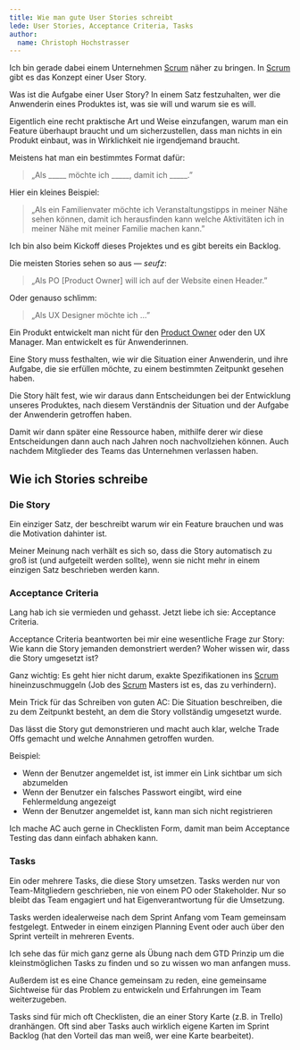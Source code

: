 ```yaml
---
title: Wie man gute User Stories schreibt
lede: User Stories, Acceptance Criteria, Tasks
author:
  name: Christoph Hochstrasser
---
```


Ich bin gerade dabei einem Unternehmen [Scrum](/kb/scrum) näher zu bringen. In [Scrum](/kb/scrum) gibt es das Konzept einer User Story.

Was ist die Aufgabe einer User Story? In einem Satz festzuhalten, wer die Anwenderin eines Produktes ist, was sie will und warum sie es will. 

Eigentlich eine recht praktische Art und Weise einzufangen, warum man ein Feature überhaupt braucht und um sicherzustellen, dass man nichts in ein Produkt einbaut, was in Wirklichkeit nie irgendjemand braucht.

Meistens hat man ein bestimmtes Format dafür:

> „Als _____ möchte ich _____, damit ich _____.”

Hier ein kleines Beispiel:

> „Als ein Familienvater möchte ich Veranstaltungstipps in meiner Nähe sehen können, damit ich herausfinden kann welche Aktivitäten ich in meiner Nähe mit meiner Familie machen kann.”

Ich bin also beim Kickoff dieses Projektes und es gibt bereits ein Backlog.

Die meisten Stories sehen so aus — *seufz*:

> „Als PO [Product Owner] will ich auf der Website einen Header.”

Oder genauso schlimm:

> „Als UX Designer möchte ich …”

Ein Produkt entwickelt man nicht für den [Product Owner](/kb/product-owner) oder den UX Manager. Man entwickelt es für Anwenderinnen.

Eine Story muss festhalten, wie wir die Situation einer Anwenderin, und ihre Aufgabe, die sie erfüllen möchte, zu einem bestimmten Zeitpunkt gesehen haben.

Die Story hält fest, wie wir daraus dann Entscheidungen bei der Entwicklung unseres Produktes, nach diesem Verständnis der Situation und der Aufgabe der Anwenderin getroffen haben.

Damit wir dann später eine Ressource haben, mithilfe derer wir diese Entscheidungen dann auch nach Jahren noch nachvollziehen können. Auch nachdem Mitglieder des Teams das Unternehmen verlassen haben.

## Wie ich Stories schreibe

### Die Story

Ein einziger Satz, der beschreibt warum wir ein Feature brauchen und was die Motivation dahinter ist.

Meiner Meinung nach verhält es sich so, dass die Story automatisch zu groß ist (und aufgeteilt werden sollte), wenn sie nicht mehr in einem einzigen Satz beschrieben werden kann.

### Acceptance Criteria

Lang hab ich sie vermieden und gehasst. Jetzt liebe ich sie: Acceptance Criteria.

Acceptance Criteria beantworten bei mir eine wesentliche Frage zur Story: Wie kann die Story jemanden demonstriert werden? Woher wissen wir, dass die Story umgesetzt ist?

Ganz wichtig: Es geht hier nicht darum, exakte Spezifikationen ins [Scrum](/kb/scrum) hineinzuschmuggeln (Job des [Scrum](/kb/scrum) Masters ist es, das zu verhindern).

Mein Trick für das Schreiben von guten AC: Die Situation beschreiben, die zu dem Zeitpunkt besteht, an dem die Story vollständig umgesetzt wurde.

Das lässt die Story gut demonstrieren und macht auch klar, welche Trade Offs gemacht und welche Annahmen getroffen wurden.

Beispiel:

- Wenn der Benutzer angemeldet ist, ist immer ein Link sichtbar um sich abzumelden
- Wenn der Benutzer ein falsches Passwort eingibt, wird eine Fehlermeldung angezeigt
- Wenn der Benutzer angemeldet ist, kann man sich nicht registrieren

Ich mache AC auch gerne in Checklisten Form, damit man beim Acceptance Testing das dann einfach abhaken kann.

### Tasks

Ein oder mehrere Tasks, die diese Story umsetzen. Tasks werden nur von Team-Mitgliedern geschrieben, nie von einem PO oder Stakeholder. Nur so bleibt das Team engagiert und hat Eigenverantwortung für die Umsetzung.

Tasks werden idealerweise nach dem Sprint Anfang vom Team gemeinsam festgelegt. Entweder in einem einzigen Planning Event oder auch über den Sprint verteilt in mehreren Events.

Ich sehe das für mich ganz gerne als Übung nach dem GTD Prinzip um die kleinstmöglichen Tasks zu finden und so zu wissen wo man anfangen muss. 

Außerdem ist es eine Chance gemeinsam zu reden, eine gemeinsame Sichtweise für das Problem zu entwickeln und Erfahrungen im Team weiterzugeben.

Tasks sind für mich oft Checklisten, die an einer Story Karte (z.B. in Trello) dranhängen. Oft sind aber Tasks auch wirklich eigene Karten im Sprint Backlog (hat den Vorteil das man weiß, wer eine Karte bearbeitet).
